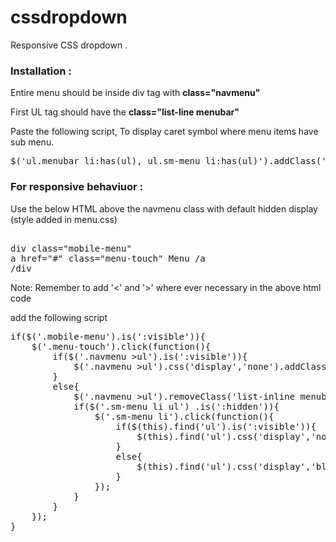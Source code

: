 # cssdropdown
Responsive CSS dropdown .

<h3>Installation : </h3>

Entire menu should be inside  div tag with  <b>class="navmenu"</b>

First UL tag should have the  <b>class="list-line menubar"  </b>

Paste the following script, To display caret symbol where menu items have sub menu. 
<pre>$('ul.menubar li:has(ul), ul.sm-menu li:has(ul)').addClass('has-child');</pre>



<h3>For responsive behaviuor :</h3>

Use the below HTML above the navmenu class with default hidden display (style added in menu.css)


<pre> 
div class="mobile-menu"
a href="#" class="menu-touch" Menu /a
/div 
</pre>
Note: Remember to add '<' and '>'  where ever necessary in the above html code


add the following script 

<pre>if($('.mobile-menu').is(':visible')){
	$('.menu-touch').click(function(){
		if($('.navmenu >ul').is(':visible')){
			$('.navmenu >ul').css('display','none').addClass('sm-menu');
		}
		else{
			$('.navmenu >ul').removeClass('list-inline menubar').css('display','block').addClass('sm-menu');      
			if($('.sm-menu li ul') .is(':hidden')){
				$('.sm-menu li').click(function(){
					if($(this).find('ul').is(':visible')){
						$(this).find('ul').css('display','none');
					}
					else{
						$(this).find('ul').css('display','block');
					}
				});
			}
		}
	});
}
</pre>
